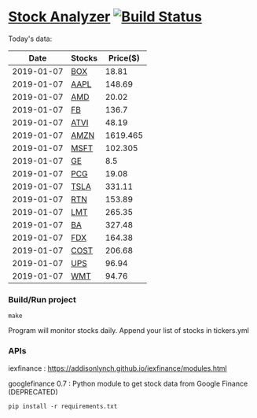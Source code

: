 # [Stock Analyzer](https://ogoyal.github.io/StockAnalyzer/) [![Build Status](https://travis-ci.org/ogoyal/StockAnalyzer.svg?branch=master)](https://travis-ci.org/ogoyal/StockAnalyzer)

Today's data:

| Date| Stocks| Price($) | 
| --- | --- | ---  | 
| 2019-01-07| [BOX](https://plot.ly/~ogoyal/14)| 18.81 | 
| 2019-01-07| [AAPL](https://plot.ly/~ogoyal/8)| 148.69 | 
| 2019-01-07| [AMD](https://plot.ly/~ogoyal/6)| 20.02 | 
| 2019-01-07| [FB](https://plot.ly/~ogoyal/4)| 136.7 | 
| 2019-01-07| [ATVI](https://plot.ly/~ogoyal/10)| 48.19 | 
| 2019-01-07| [AMZN](https://plot.ly/~ogoyal/12)| 1619.465 | 
| 2019-01-07| [MSFT](https://plot.ly/~ogoyal/2)| 102.305 | 
| 2019-01-07| [GE](https://plot.ly/~ogoyal/20)| 8.5 | 
| 2019-01-07| [PCG](https://plot.ly/~ogoyal/16)| 19.08 | 
| 2019-01-07| [TSLA](https://plot.ly/~ogoyal/18)| 331.11 | 
| 2019-01-07| [RTN](https://plot.ly/~ogoyal/26)| 153.89 | 
| 2019-01-07| [LMT](https://plot.ly/~ogoyal/24)| 265.35 | 
| 2019-01-07| [BA](https://plot.ly/~ogoyal/22)| 327.48 | 
| 2019-01-07| [FDX](https://plot.ly/~ogoyal/32)| 164.38 | 
| 2019-01-07| [COST](https://plot.ly/~ogoyal/28)| 206.68 | 
| 2019-01-07| [UPS](https://plot.ly/~ogoyal/34)| 96.94 | 
| 2019-01-07| [WMT](https://plot.ly/~ogoyal/30)| 94.76 | 

### Build/Run project

```
make
```

Program will monitor stocks daily. Append your list of stocks in tickers.yml

### APIs
iexfinance : https://addisonlynch.github.io/iexfinance/modules.html

googlefinance 0.7 : Python module to get stock data from Google Finance (DEPRECATED)

```
pip install -r requirements.txt
```
